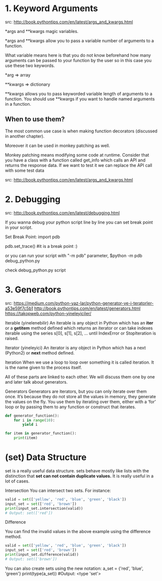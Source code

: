 
# 1. Keyword Arguments

src: http://book.pythontips.com/en/latest/args_and_kwargs.html

 *args and **kwargs magic variables.

*args and **kwargs allow you to pass a variable number of arguments to a function.

What variable means here is that you do not know beforehand how many arguments can be passed to your function by the user so in this case you use these two keywords.


*arg  => array


 **kwargs => dictionary

**kwargs allows you to pass keyworded variable length of arguments to a function. You should use **kwargs if you want to handle named arguments in a function. 

## When to use them?
The most common use case is when making function decorators (discussed in another chapter). 

Moreover it can be used in monkey patching as well. 

Monkey patching means modifying some code at runtime. 
Consider that you have a class with a function called get_info which calls an API and returns the response data. If we want to test it we can replace the API call with some test data

src: http://book.pythontips.com/en/latest/args_and_kwargs.html


# 2. Debugging
src: http://book.pythontips.com/en/latest/debugging.html

If you wanna debug your python script line by line you can set break point in your script.

Set Break Point:
import pdb

pdb.set_trace() #it is a break point :)

or you can run your script with "-m pdb" parameter, 
$python -m pdb debug_python.py

check debug_python.py script


# 3. Generators
src: 
https://medium.com/python-yaz-lar/python-generator-ve-i-teratorler-a53e59f7c5b1
http://book.pythontips.com/en/latest/generators.html
https://takopweb.com/python-yineleyiciler/

Iterable (yinelenebilir)
An iterable is any object in Python which has an __iter__ or a __getitem__ method defined which returns an iterator or can take indexes
iterable using the series s[0], s[1], s[2], ... until IndexError or StopIteration is raised.

Iterator (yineleyici)
An iterator is any object in Python which has a next (Python2) or __next__ method defined.

Iteration
When we use a loop to loop over something it is called iteration. It is the name given to the process itself. 

All of these parts are linked to each other. We will discuss them one by one and later talk about generators.

Generators
Generators are iterators, but you can only iterate over them once. It’s because they do not store all the values in memory, they generate the values on the fly. You use them by iterating over them, either with a ‘for’ loop or by passing them to any function or construct that iterates.

```python
def generator_function():
    for i in range(10):
        yield i

for item in generator_function():
    print(item)
```

# (set) Data Structure

set is a really useful data structure. sets behave mostly like lists with the distinction that **set can not contain duplicate values.** It is really useful in a lot of cases. 

Intersection
You can intersect two sets. For instance:
```python
valid = set(['yellow', 'red', 'blue', 'green', 'black'])
input_set = set(['red', 'brown'])
print(input_set.intersection(valid))
# Output: set(['red'])
```

Difference

You can find the invalid values in the above example using the difference method.
```python
valid = set(['yellow', 'red', 'blue', 'green', 'black'])
input_set = set(['red', 'brown'])
print(input_set.difference(valid))
# Output: set(['brown'])
```

You can also create sets using the new notation:
a_set = {'red', 'blue', 'green'}
print(type(a_set))
#Output: <type 'set'>
